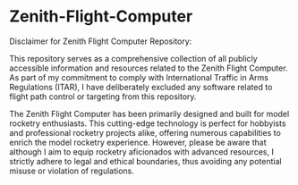 # Zenith-Flight-Computer

Disclaimer for Zenith Flight Computer Repository:

This repository serves as a comprehensive collection of all publicly accessible information and resources related to the Zenith Flight Computer. As part of my commitment to comply with International Traffic in Arms Regulations (ITAR), I have deliberately excluded any software related to flight path control or targeting from this repository.

The Zenith Flight Computer has been primarily designed and built for model rocketry enthusiasts. This cutting-edge technology is perfect for hobbyists and professional rocketry projects alike, offering numerous capabilities to enrich the model rocketry experience. However, please be aware that although I aim to equip rocketry aficionados with advanced resources, I strictly adhere to legal and ethical boundaries, thus avoiding any potential misuse or violation of regulations.
